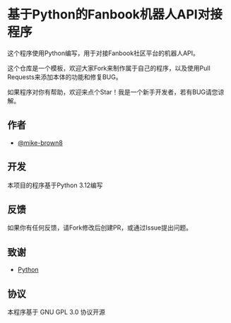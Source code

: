 # 基于Python的Fanbook机器人API对接程序

这个程序使用Python编写，用于对接Fanbook社区平台的机器人API。

这个仓库是一个模板，欢迎大家Fork来制作属于自己的程序，以及使用Pull Requests来添加本体的功能和修复BUG。

如果程序对你有帮助，欢迎来点个Star！我是一个新手开发者，若有BUG请您谅解。

## 作者

- [@mike-brown8](https://github.com/mike-brown8/)

## 开发

本项目的程序基于Python 3.12编写

## 反馈

如果你有任何反馈，请Fork修改后创建PR，或通过Issue提出问题。

## 致谢

- [Python](https://www.python.org/)

## 协议

本程序基于 GNU GPL 3.0 协议开源
